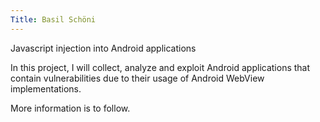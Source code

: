 ```yaml
---
Title: Basil Schöni
---
```


Javascript injection into Android applications

In this project, I will collect, analyze and exploit Android applications that contain vulnerabilities due to their usage of Android WebView implementations.

More information is to follow.
